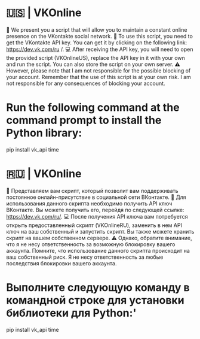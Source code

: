 # 🇺🇸 | VKOnline
💬 We present you a script that will allow you to maintain a constant online presence on the VKontakte social network.
📝 To use this script, you need to get the VKontakte API key. You can get it by clicking on the following link: https://dev.vk.com/ru /.
💻 After receiving the API key, you will need to open the provided script (VKOnlineUS), replace the API key in it with your own and run the script. You can also store the script on your own server.
⚠️ However, please note that I am not responsible for the possible blocking of your account. Remember that the use of this script is at your own risk. I am not responsible for any consequences of blocking your account.

# Run the following command at the command prompt to install the Python library:
  pip install vk_api time

# 🇷🇺 | VKOnline
💬 Представляем вам скрипт, который позволит вам поддерживать постоянное онлайн-присутствие в социальной сети ВКонтакте.
📝 Для использования данного скрипта необходимо получить API ключ ВКонтакте. Вы можете получить его, перейдя по следующей ссылке: https://dev.vk.com/ru/.
💻 После получения API ключа вам потребуется открыть предоставленный скрипт (VKOnlineRU), заменить в нем API ключ на ваш собственный и запустить скрипт. Вы также можете хранить скрипт на вашем собственном сервере.
⚠️ Однако, обратите внимание, что я не несу ответственность за возможную блокировку вашего аккаунта. Помните, что использование данного скрипта происходит на ваш собственный риск. Я не несу ответственность за любые последствия блокировки вашего аккаунта.

# Выполните следующую команду в командной строке для установки библиотеки для Python:'
  pip install vk_api time
